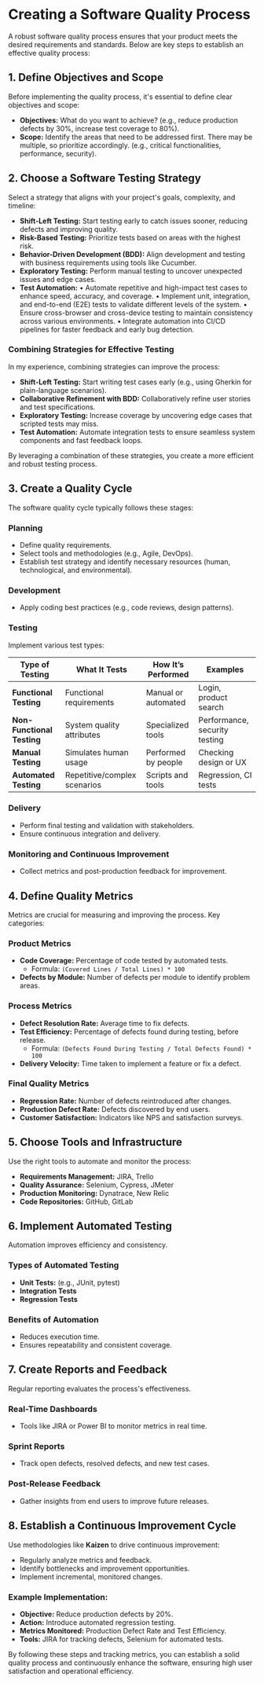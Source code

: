 # Creating a Software Quality Process

A robust software quality process ensures that your product meets the desired requirements and standards. Below are key steps to establish an effective quality process:

## 1. Define Objectives and Scope
Before implementing the quality process, it's essential to define clear objectives and scope:

- **Objectives:** What do you want to achieve? (e.g., reduce production defects by 30%, increase test coverage to 80%).
- **Scope:** Identify the areas that need to be addressed first. There may be multiple, so prioritize accordingly. (e.g., critical functionalities, performance, security).

## **2. Choose a Software Testing Strategy**
Select a strategy that aligns with your project's goals, complexity, and timeline:

- **Shift-Left Testing:** Start testing early to catch issues sooner, reducing defects and improving quality.
- **Risk-Based Testing:** Prioritize tests based on areas with the highest risk.
- **Behavior-Driven Development (BDD):** Align development and testing with business requirements using tools like Cucumber.
- **Exploratory Testing:** Perform manual testing to uncover unexpected issues and edge cases.
- **Test Automation:** 
  • Automate repetitive and high-impact test cases to enhance speed, accuracy, and coverage.
	•	Implement unit, integration, and end-to-end (E2E) tests to validate different levels of the system.
	•	Ensure cross-browser and cross-device testing to maintain consistency across various environments.
	•	Integrate automation into CI/CD pipelines for faster feedback and early bug detection.

### Combining Strategies for Effective Testing
In my experience, combining strategies can improve the process:

- **Shift-Left Testing:** Start writing test cases early (e.g., using Gherkin for plain-language scenarios).
- **Collaborative Refinement with BDD:** Collaboratively refine user stories and test specifications.
- **Exploratory Testing:** Increase coverage by uncovering edge cases that scripted tests may miss.
- **Test Automation:** Automate integration tests to ensure seamless system components and fast feedback loops.

By leveraging a combination of these strategies, you create a more efficient and robust testing process.

## 3. Create a Quality Cycle
The software quality cycle typically follows these stages:

### Planning
- Define quality requirements.
- Select tools and methodologies (e.g., Agile, DevOps).
- Establish test strategy and identify necessary resources (human, technological, and environmental).

### Development
- Apply coding best practices (e.g., code reviews, design patterns).

### Testing
Implement various test types:

| Type of Testing           | What It Tests               | How It’s Performed             | Examples                     |
|---------------------------|-----------------------------|--------------------------------|------------------------------|
| **Functional Testing**     | Functional requirements     | Manual or automated            | Login, product search        |
| **Non-Functional Testing** | System quality attributes   | Specialized tools              | Performance, security testing|
| **Manual Testing**         | Simulates human usage       | Performed by people            | Checking design or UX        |
| **Automated Testing**      | Repetitive/complex scenarios| Scripts and tools              | Regression, CI tests         |

### Delivery
- Perform final testing and validation with stakeholders.
- Ensure continuous integration and delivery.

### Monitoring and Continuous Improvement
- Collect metrics and post-production feedback for improvement.

## 4. Define Quality Metrics
Metrics are crucial for measuring and improving the process. Key categories:

### Product Metrics
- **Code Coverage:** Percentage of code tested by automated tests.
  - Formula: `(Covered Lines / Total Lines) * 100`
- **Defects by Module:** Number of defects per module to identify problem areas.

### Process Metrics
- **Defect Resolution Rate:** Average time to fix defects.
- **Test Efficiency:** Percentage of defects found during testing, before release.
  - Formula: `(Defects Found During Testing / Total Defects Found) * 100`
- **Delivery Velocity:** Time taken to implement a feature or fix a defect.

### Final Quality Metrics
- **Regression Rate:** Number of defects reintroduced after changes.
- **Production Defect Rate:** Defects discovered by end users.
- **Customer Satisfaction:** Indicators like NPS and satisfaction surveys.

## 5. Choose Tools and Infrastructure
Use the right tools to automate and monitor the process:

- **Requirements Management:** JIRA, Trello
- **Quality Assurance:** Selenium, Cypress, JMeter
- **Production Monitoring:** Dynatrace, New Relic
- **Code Repositories:** GitHub, GitLab

## 6. Implement Automated Testing
Automation improves efficiency and consistency.

### Types of Automated Testing
- **Unit Tests:** (e.g., JUnit, pytest)
- **Integration Tests**
- **Regression Tests**

### Benefits of Automation
- Reduces execution time.
- Ensures repeatability and consistent coverage.

## 7. Create Reports and Feedback
Regular reporting evaluates the process's effectiveness.

### Real-Time Dashboards
- Tools like JIRA or Power BI to monitor metrics in real time.

### Sprint Reports
- Track open defects, resolved defects, and new test cases.

### Post-Release Feedback
- Gather insights from end users to improve future releases.

## 8. Establish a Continuous Improvement Cycle
Use methodologies like **Kaizen** to drive continuous improvement:

- Regularly analyze metrics and feedback.
- Identify bottlenecks and improvement opportunities.
- Implement incremental, monitored changes.

### Example Implementation:
- **Objective:** Reduce production defects by 20%.
- **Action:** Introduce automated regression testing.
- **Metrics Monitored:** Production Defect Rate and Test Efficiency.
- **Tools:** JIRA for tracking defects, Selenium for automated tests.

By following these steps and tracking metrics, you can establish a solid quality process and continuously enhance the software, ensuring high user satisfaction and operational efficiency.
